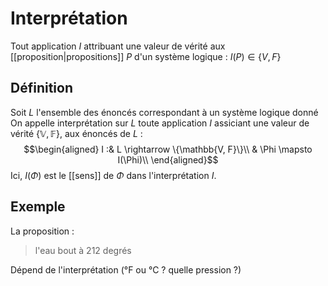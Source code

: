 # Interprétation
Tout application $I$ attribuant une valeur de vérité aux [[proposition|propositions]] $P$ d'un système logique : $I(P)\in\{V, F\}$

## Définition
Soit $L$ l'ensemble des énoncés correspondant à un système logique donné
On appelle interprétation sur $L$ toute application $I$ assiciant une valeur de vérité $\{\mathbb{V, F}\}$, aux énoncés de $L$ :
$$\begin{aligned}
I :& L \rightarrow \{\mathbb{V, F}\}\\
   & \Phi \mapsto I(\Phi)\\
\end{aligned}$$
Ici, $I(\Phi)$ est le [[sens]] de $\Phi$ dans l'interprétation $I$.

## Exemple
La proposition :
> l'eau bout à 212 degrés

Dépend de l'interprétation (°F ou °C ? quelle pression ?)

